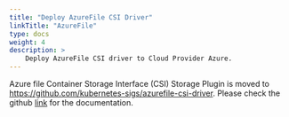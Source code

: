 ```yaml
---
title: "Deploy AzureFile CSI Driver"
linkTitle: "AzureFile"
type: docs
weight: 4
description: >
    Deploy AzureFile CSI driver to Cloud Provider Azure. 
---
```


Azure file Container Storage Interface (CSI) Storage Plugin is moved to <https://github.com/kubernetes-sigs/azurefile-csi-driver>. 
Please check the github [link](https://github.com/kubernetes-sigs/azurefile-csi-driver) for the documentation.

